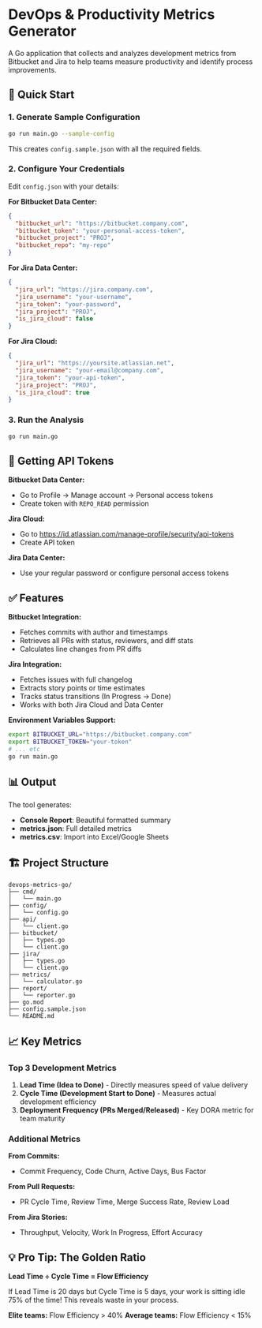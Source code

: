 # DevOps & Productivity Metrics Generator

A Go application that collects and analyzes development metrics from Bitbucket and Jira to help teams measure productivity and identify process improvements.

## 🚀 Quick Start

### 1. **Generate Sample Configuration**
```bash
go run main.go --sample-config
```
This creates `config.sample.json` with all the required fields.

### 2. **Configure Your Credentials**

Edit `config.json` with your details:

**For Bitbucket Data Center:**
```json
{
  "bitbucket_url": "https://bitbucket.company.com",
  "bitbucket_token": "your-personal-access-token",
  "bitbucket_project": "PROJ",
  "bitbucket_repo": "my-repo"
}
```

**For Jira Data Center:**
```json
{
  "jira_url": "https://jira.company.com",
  "jira_username": "your-username",
  "jira_token": "your-password",
  "jira_project": "PROJ",
  "is_jira_cloud": false
}
```

**For Jira Cloud:**
```json
{
  "jira_url": "https://yoursite.atlassian.net",
  "jira_username": "your-email@company.com",
  "jira_token": "your-api-token",
  "jira_project": "PROJ",
  "is_jira_cloud": true
}
```

### 3. **Run the Analysis**
```bash
go run main.go
```

## 🔑 Getting API Tokens

**Bitbucket Data Center:**
- Go to Profile → Manage account → Personal access tokens
- Create token with `REPO_READ` permission

**Jira Cloud:**
- Go to https://id.atlassian.com/manage-profile/security/api-tokens
- Create API token

**Jira Data Center:**
- Use your regular password or configure personal access tokens

## ✅ Features

**Bitbucket Integration:**
- Fetches commits with author and timestamps
- Retrieves all PRs with status, reviewers, and diff stats
- Calculates line changes from PR diffs

**Jira Integration:**
- Fetches issues with full changelog
- Extracts story points or time estimates
- Tracks status transitions (In Progress → Done)
- Works with both Jira Cloud and Data Center

**Environment Variables Support:**
```bash
export BITBUCKET_URL="https://bitbucket.company.com"
export BITBUCKET_TOKEN="your-token"
# ... etc
go run main.go
```

## 📊 Output

The tool generates:
- **Console Report**: Beautiful formatted summary
- **metrics.json**: Full detailed metrics
- **metrics.csv**: Import into Excel/Google Sheets

## 🏗️ Project Structure

```
devops-metrics-go/
├── cmd/
│   └── main.go
├── config/
│   └── config.go
├── api/
│   └── client.go
├── bitbucket/
│   ├── types.go
│   └── client.go
├── jira/
│   ├── types.go
│   └── client.go
├── metrics/
│   └── calculator.go
├── report/
│   └── reporter.go
├── go.mod
├── config.sample.json
└── README.md
```

## 📈 Key Metrics

### Top 3 Development Metrics

1. **Lead Time (Idea to Done)** - Directly measures speed of value delivery
2. **Cycle Time (Development Start to Done)** - Measures actual development efficiency  
3. **Deployment Frequency (PRs Merged/Released)** - Key DORA metric for team maturity

### Additional Metrics

**From Commits:**
- Commit Frequency, Code Churn, Active Days, Bus Factor

**From Pull Requests:**  
- PR Cycle Time, Review Time, Merge Success Rate, Review Load

**From Jira Stories:**
- Throughput, Velocity, Work In Progress, Effort Accuracy

## 💡 Pro Tip: The Golden Ratio

**Lead Time ÷ Cycle Time = Flow Efficiency**

If Lead Time is 20 days but Cycle Time is 5 days, your work is sitting idle 75% of the time! This reveals waste in your process.

**Elite teams:** Flow Efficiency > 40%
**Average teams:** Flow Efficiency < 15%